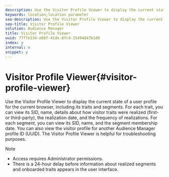 ```yaml
---
description: Use the Visitor Profile Viewer to display the current state of a user profile for the current browser, including its traits and segments. For each trait, you can view its SID, name, details about how visitor traits were realized (first- or third-party), the realization date, and the frequency of realizations. For each segment, you can view its SID, name, and the segment membership date. You can also view the visitor profile for another Audience Manager profile ID (UUID). The Visitor Profile Viewer is helpful for troubleshooting purposes.
keywords: location;location parameter
seo-description: Use the Visitor Profile Viewer to display the current state of a user profile for the current browser, including its traits and segments. For each trait, you can view its SID, name, details about how visitor traits were realized (first- or third-party), the realization date, and the frequency of realizations. For each segment, you can view its SID, name, and the segment membership date. You can also view the visitor profile for another Audience Manager profile ID (UUID). The Visitor Profile Viewer is helpful for troubleshooting purposes.
seo-title: Visitor Profile Viewer
solution: Audience Manager
title: Visitor Profile Viewer
uuid: 77ffe134-e08f-41de-8fc4-15494847b1d0
index: y
internal: n
snippet: y
---
```


# Visitor Profile Viewer{#visitor-profile-viewer}

Use the Visitor Profile Viewer to display the current state of a user profile for the current browser, including its traits and segments. For each trait, you can view its SID, name, details about how visitor traits were realized (first- or third-party), the realization date, and the frequency of realizations. For each segment, you can view its SID, name, and the segment membership date. You can also view the visitor profile for another Audience Manager profile ID (UUID). The Visitor Profile Viewer is helpful for troubleshooting purposes.

>[!NOTE]
>
>* Access requires Administrator permissions. 
>* There is a 24-hour delay before information about realized segments and onboarded traits appears in the user interface. 
>
><!-- 

Traits that are not part of a segment will not appear in the
<span class="wintitle"> Visitor Profile Viewer</span>.

 -->

1. Click **[!UICONTROL Tools]** > **[!UICONTROL Visitor Profile Viewer]**.

1. *(Optional)* Click the trait name to display that trait in the Trait Builder.

   For more information, see [Traits](../c-features/traits/trait-details-page.md). 

1. *(Optional)* Click the segment name to display that segment in the Segment Builder.

   For more information, see [Segments](../c-features/c-segments/segments-purpose.md). 

1. *(Conditional)* In the **[!UICONTROL UUID]** box, specify another Audience Manager profile ID, then click **[!UICONTROL Refresh]** to view the traits and segments for that user.

